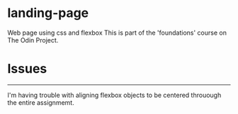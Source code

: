 # landing-page
Web page using css and flexbox
This is part of the 'foundations' course on The Odin Project.

# Issues
---
I'm having trouble with aligning flexbox objects to be centered throuough the entire assignmemt. 